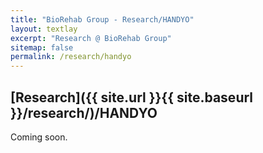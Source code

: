 ```yaml
---
title: "BioRehab Group - Research/HANDYO"
layout: textlay
excerpt: "Research @ BioRehab Group"
sitemap: false
permalink: /research/handyo
---
```


## [Research]({{ site.url }}{{ site.baseurl }}/research/)/HANDYO

Coming soon.
